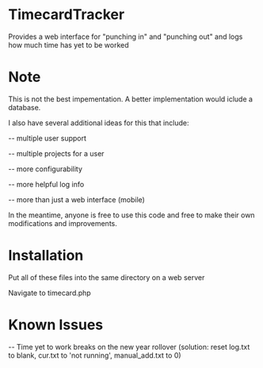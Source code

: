 TimecardTracker
================

Provides a web interface for "punching in" and "punching out" and logs how much time has yet to be worked

Note
===============

This is not the best impementation. A better implementation would iclude a database.

I also have several additional ideas for this that include:
  
  -- multiple user support
  
  -- multiple projects for a user
  
  -- more configurability
  
  -- more helpful log info
  
  -- more than just a web interface (mobile)

In the meantime, anyone is free to use this code and free to make their own modifications and improvements. 

Installation
=================

Put all of these files into the same directory on a web server

Navigate to timecard.php

Known Issues
===================

  --  Time yet to work breaks on the new year rollover (solution: reset log.txt to blank, cur.txt to 'not running', manual_add.txt to 0)
